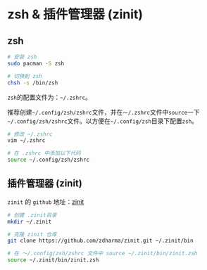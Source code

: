 # zsh & 插件管理器 (zinit)

## zsh

```sh
# 安装 zsh
sudo pacman -S zsh

# 切换到 zsh
chsh -s /bin/zsh
```

`zsh`的配置文件为：`~/.zshrc`。

推荐创建`~/.config/zsh/zshrc`文件，并在`～/.zshrc`文件中`source`一下`~/.config/zsh/zshrc`文件。以方便在`~/.config/zsh`目录下配置`zsh`。

```sh
# 修改 ~/.zshrc
vim ~/.zshrc

# 在 .zshrc 中添加以下代码
source ~/.config/zsh/zshrc
```

## 插件管理器 (zinit)

`zinit` 的 `github` 地址：[zinit](https://github.com/zdharma/zinit)

```sh
# 创建 .zinit目录
mkdir ~/.zinit

# 克隆 zinit 仓库
git clone https://github.com/zdharma/zinit.git ~/.zinit/bin

# 在 ～/.config/zsh/zshrc 文件中 source ~/.zinit/bin/zinit.zsh
source ~/.zinit/bin/zinit.zsh
```
